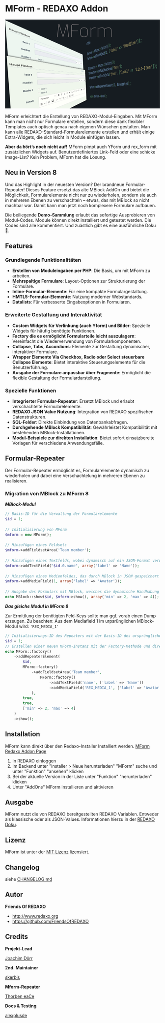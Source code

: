 # MForm - REDAXO Addon

![Poster](https://github.com/FriendsOfREDAXO/mform/blob/assets/mform8.png?raw=true)

MForm erleichtert die Erstellung von REDAXO-Modul-Eingaben. Mit MForm kann man nicht nur Formulare erstellen, sondern diese dank flexibler Templates auch optisch genau nach eigenen Wünschen gestalten. Man kann alle REDAXO-Standard-Formularelemente erstellen und erhält einige Extra-Widgets, die sich leicht in Module einfügen lassen.

**Aber da hört’s noch nicht auf!** 
MForm pimpt auch YForm und rex_form mit zusätzlichen Widgets auf. Benutzerdefiniertes Link-Feld oder eine schicke Image-List? Kein Problem, MForm hat die Lösung.

## Neu in Version 8 ###
Und das Highlight in der neuesten Version? Der brandneue Formular-Repeater! Dieses Feature ersetzt das alte MBlock AddOn und bietet die Möglichkeit, Formularelemente nicht nur zu wiederholen, sondern sie auch in mehreren Ebenen zu verschachteln – etwas, das mit MBlock so nicht machbar war. Damit kann man jetzt noch komplexere Formulare aufbauen. 

Die beiliegende **Demo-Sammlung** erlaubt das sofortige Ausprobieren von Modul-Codes. Module können direkt installiert und getestet werden. Die Codes sind alle kommentiert.
Und zuästlich gibt es eine ausführliche Doku 📒.

## Features

### Grundlegende Funktionalitäten
- **Erstellen von Moduleingaben per PHP**: Die Basis, um mit MForm zu arbeiten.
- **Mehrspaltige Formulare**: Layout-Optionen zur Strukturierung der Formulare.
- **Inline-Formular-Elemente**: Für eine kompakte Formulargestaltung.
- **HMTL5-Formular-Elemente**: Nutzung moderner Webstandards.
- **Datalists**: Für verbesserte Eingabeoptionen in Formularen.

### Erweiterte Gestaltung und Interaktivität
- **Custom Widgets für Verlinkung (auch Yform) und Bilder**: Spezielle Widgets für häufig benötigte Funktionen.
- **Factory die es ermöglicht Formularteile leicht auszulagern**: Vereinfacht die Wiederverwendung von Formularkomponenten.
- **Collapse, Tabs, Accordions**: Elemente zur Gestaltung dynamischer, interaktiver Formulare.
- **Wrapper Elemente Via Checkbox, Radio oder Select steuerbare Collapse Elemente**: Bietet interaktive Steuerungselemente für die Benutzerführung.
- **Ausgabe der Formulare anpassbar über Fragmente**: Ermöglicht die flexible Gestaltung der Formulardarstellung.

### Spezielle Funktionen
- **Integrierter Formular-Repeater**: Ersetzt MBlock und erlaubt verschachtelte Formularelemente.
- **REDAXO JSON Value Nutzung**: Integration von REDAXO spezifischen Datenstrukturen.
- **SQL-Felder**: Direkte Einbindung von Datenbankabfragen.
- **Durchgehende MBlock Kompatibilität**: Gewährleistet Kompatibilität mit bestehenden MBlock-Installationen.
- **Modul-Beispiele zur direkten Installation**: Bietet sofort einsatzbereite Vorlagen für verschiedene Anwendungsfälle.

## Formular-Repeater

Der Formular-Repeater ermöglicht es, Formularelemente dynamisch zu wiederholen und dabei eine Verschachtelung in mehreren Ebenen zu realisieren.

### Migration von MBlock zu MForm 8 

***MBlock-Modul*** 

```php
// Basis-ID für die Verwaltung der Formularelemente
$id = 1;

// Initialisierung von MForm
$mform = new MForm();

// Hinzufügen eines Feldsets
$mform->addFieldsetArea('Team member');

// Hinzufügen eines Textfelds, wobei dynamisch auf ein JSON-Format verwiesen wird
$mform->addTextField("$id.0.name", array('label' => 'Name'));

// Hinzufügen eines Medienfeldes, das durch MBlock in JSON gespeichert wird
$mform->addMediaField(1, array('label' => 'Avatar'));

// Ausgabe des Formulars mit MBlock, welches die dynamische Handhabung der Blöcke erlaubt
echo MBlock::show($id, $mform->show(), array('min' => 2, 'max' => 4));
```

***Das gleiche Modul in MForm 8*** 

Zur Ermittlung der benötigten Feld-Keys sollte man ggf. vorab einen Dump erzeugen. 
Zu beachten: Aus dem Mediafield 1 im urpsrünglichen MBlock-Modul wird: `'REX_MEDIA_1'`

```php
// Initialisierungs-ID des Repeaters mit der Basis-ID des ursprünglichen MBlock-Abschnittes
$id = 1;
// Erstellen einer neuen MForm-Instanz mit der Factory-Methode und direkte Integration eines Repeaters
echo MForm::factory()
    ->addRepeaterElement(
        $id, 
        MForm::factory()
            ->addFieldsetArea('Team member', 
                MForm::factory()
                    ->addTextField('name', ['label' => 'Name'])
                    ->addMediaField('REX_MEDIA_1', ['label' => 'Avatar'])
            ),
        true, 
        true, 
        ['min' => 2, 'max' => 4]
    )
    ->show();
```



## Installation

MForm kann direkt über den Redaxo-Installer Installiert werden. [MForm Redaxo Addon Page](http://www.redaxo.org/de/download/addons/?addon_id=967&searchtxt=mform&cat_id=-1)

1. In REDAXO einloggen
2. Im Backend unter "Installer > Neue herunterladen" "MForm" suche und unter "Funktion" "ansehen" klicken
3. Bei der aktuelle Version in der Liste unter "Funktion" "herunterladen" klicken
4. Unter "AddOns" MForm installieren und aktivieren

## Ausgabe

MForm nutzt die von REDAXO bereitgestellten REDAXO Variablen. Entweder als klassische oder als JSON-Values.
Informationen hierzu in der [REDAXO Doku](https://www.redaxo.org/doku/main/redaxo-variablen).

## Lizenz

MForm ist unter der [MIT Lizenz](LICENSE.md) lizensiert.

## Changelog

siehe [CHANGELOG.md](https://github.com/FriendsOfREDAXO/mform/blob/master/CHANGELOG.md)

## Autor

**Friends Of REDAXO**

- <http://www.redaxo.org>
- <https://github.com/FriendsOfREDAXO>

## Credits

**Projekt-Lead**

[Joachim Dörr](https://github.com/joachimdoerr)

**2nd. Maintainer**

[skerbis](https://github.com/skerbis)

**Mform-Repeater**

[Thorben eaCe](https://github.com/eaCe)

**Docs & Testing**

[alexplusde](https://github.com/alexplusde)



